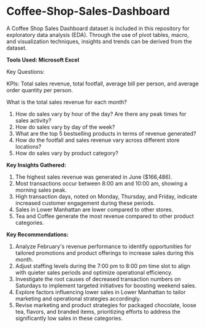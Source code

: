 # Coffee-Shop-Sales-Dashboard
A Coffee Shop Sales Dashboard dataset is included in this repository for exploratory data analysis (EDA). Through the use of pivot tables, macro, and visualization techniques, insights and trends can be derived from the dataset.

**Tools Used: Microsoft Excel**

Key Questions:

KPIs: Total sales revenue, total footfall, average bill per person, and average order quantity per person.

What is the total sales revenue for each month?

1. How do sales vary by hour of the day? Are there any peak times for sales activity?
2. How do sales vary by day of the week?
3. What are the top 5 bestselling products in terms of revenue generated?
4. How do the footfall and sales revenue vary across different store locations?
5. How do sales vary by product category?

**Key Insights Gathered:**

1. The highest sales revenue was generated in June ($166,486).
2. Most transactions occur between 8:00 am and 10:00 am, showing a morning sales peak.
3. High transaction days, noted on Monday, Thursday, and Friday, indicate increased customer engagement during these periods.
4. Sales in Lower Manhattan are lower compared to other stores.
5. Tea and Coffee generate the most revenue compared to other product categories.

**Key Recommendations:**

1. Analyze February's revenue performance to identify opportunities for tailored promotions and product offerings to increase sales during this month.
2. Adjust staffing levels during the 7:00 pm to 8:00 pm time slot to align with quieter sales periods and optimize operational efficiency.
3. Investigate the root causes of decreased transaction numbers on Saturdays to implement targeted initiatives for boosting weekend sales.
4. Explore factors influencing lower sales in Lower Manhattan to tailor marketing and operational strategies accordingly.
5. Revise marketing and product strategies for packaged chocolate, loose tea, flavors, and branded items, prioritizing efforts to address the significantly low sales in these categories.




